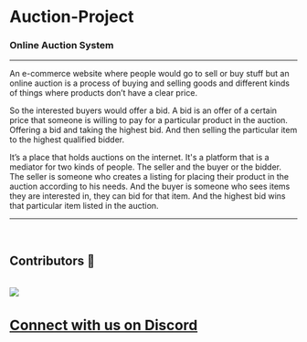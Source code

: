 # Auction-Project
### Online Auction System
<hr>

An e-commerce website where people would go to sell or buy stuff but an online auction is a process of buying and selling goods and different kinds of things where products don’t have a clear price. 

So the interested buyers would offer a bid. A bid is an offer of a certain price that someone is willing to pay for a particular product in the auction. Offering a bid and taking the highest bid. And then selling the particular item to the highest qualified bidder.

It’s a place that holds auctions on the internet. It's a platform that is a mediator for two kinds of people. The seller and the buyer or the bidder. The seller is someone who creates a listing for placing their product in the auction according to his needs. And the buyer is someone who sees items they are interested in, they can bid for that item. And the highest bid wins that particular item listed in the auction.

<hr>


<br>

## Contributors 👥
<br>
<a href = "https://github.com/Hritvik-Mohan/Auction-Project/graphs/contributors">
  <img src = "https://contrib.rocks/image?repo=Hritvik-Mohan/Auction-Project">
</a>
<br>

## [<h3>Connect with us on Discord](https://discord.gg/5PNFxQF2nz) 
